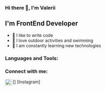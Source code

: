 ### Hi there 👋, I'm Valerii

## I'm FrontEnd Developer

- 💪 I like to write code
- 🎉 I love outdoor activities and swimming
- 🥅 I am constantly learning new technologies

### Languages and Tools:

<!-- HTML5

CSS3

Sass

Visual Studio Code

JavaScript -->

### Connect with me:
[<img align="left" alt="ruvick | Instagram" width="22px" src="https:cdn.jsdelivr.net/npm/simple-icons@v3/icons/instagram.svg" />] [Instagram]




<!--
**ruvick/ruvick** is a ✨ _special_ ✨ repository because its `README.md` (this file) appears on your GitHub profile.

Here are some ideas to get you started:

- 🔭 I’m currently working on ...
- 🌱 I’m currently learning ...
- 👯 I’m looking to collaborate on ...
- 🤔 I’m looking for help with ...
- 💬 Ask me about ...
- 📫 How to reach me: ...
- 😄 Pronouns: ...
- ⚡ Fun fact: ...
-->
